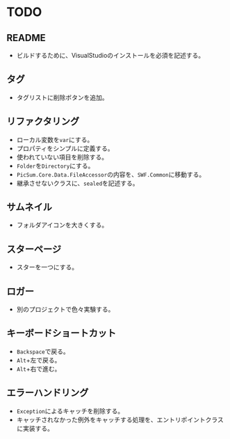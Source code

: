 # TODO
## README
* ビルドするために、VisualStudioのインストールを必須を記述する。
## タグ
* タグリストに削除ボタンを追加。
## リファクタリング 
* ローカル変数を`var`にする。
* プロパティをシンプルに定義する。
* 使われていない項目を削除する。
* `Folder`を`Directory`にする。
* `PicSum.Core.Data.FileAccessor`の内容を、`SWF.Common`に移動する。
* 継承させないクラスに、`sealed`を記述する。
## サムネイル
* フォルダアイコンを大きくする。
## スターページ
* スターを一つにする。
## ロガー
* 別のプロジェクトで色々実験する。
## キーボードショートカット
* `Backspace`で戻る。
* `Alt`+左で戻る。
* `Alt`+右で進む。
## エラーハンドリング
* `Exception`によるキャッチを削除する。
* キャッチされなかった例外をキャッチする処理を、エントリポイントクラスに実装する。